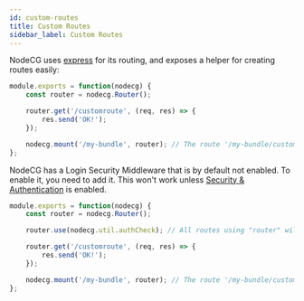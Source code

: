 ```yaml
---
id: custom-routes
title: Custom Routes
sidebar_label: Custom Routes
---
```


NodeCG uses [express](http://expressjs.com/) for its routing, and exposes a helper for creating routes easily:

```js title="bundles/my-bundle/extension.js"
module.exports = function(nodecg) {
    const router = nodecg.Router();

    router.get('/customroute', (req, res) => {
        res.send('OK!');
    });

    nodecg.mount('/my-bundle', router); // The route '/my-bundle/customroute` is now available
};
```

NodeCG has a Login Security Middleware that is by default not enabled. To enable it, you need to add it.
This won't work unless [Security & Authentication](https://www.nodecg.dev/docs/security) is enabled.

```js title="bundles/my-bundle/extension.js"
module.exports = function(nodecg) {
    const router = nodecg.Router();

    router.use(nodecg.util.authCheck); // All routes using "router" will need a `?key=` in it's URL to be avaliable 

    router.get('/customroute', (req, res) => {
        res.send('OK!');
    });

    nodecg.mount('/my-bundle', router); // The route '/my-bundle/customroute` is now available
};
```
